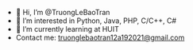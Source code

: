 - 👋 Hi, I’m @TruongLeBaoTran
- 👀 I’m interested in Python, Java, PHP, C/C++, C#
- 🌱 I’m currently learning at HUIT
- Contact me: truonglebaotran12a192021@gmail.com

<!---
TruongLeBaoTran/TruongLeBaoTran is a ✨ special ✨ repository because its `README.md` (this file) appears on your GitHub profile.
You can click the Preview link to take a look at your changes.
--->
